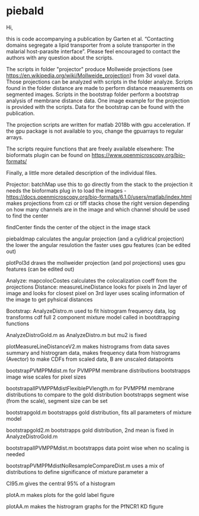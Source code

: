 # piebald

Hi,

this is code accompanying a publication by Garten et al. “Contacting domains segregate a lipid transporter from a solute transporter in the malarial host-parasite interface”. Please feel encouraged to contact the authors with any question about the scripts.

The scripts in folder "projector" produce Mollweide projections (see https://en.wikipedia.org/wiki/Mollweide_projection) from 3d voxel data. Those projections can be analyzed with scripts in the folder analyze. Scripts found in the folder distance are made to perform distance measurements on segmented images. Scripts in the bootstrap folder perform a bootstrap analysis of membrane distance data. One image example for the projection is provided with the scripts. Data for the bootstrap can be found with the publication.

The projection scripts are written for matlab 2018b with gpu acceleration. If the gpu package is not available to you, change the gpuarrays to regular arrays.

The scripts require functions that are freely available elsewhere:
The bioformats plugin can be found on https://www.openmicroscopy.org/bio-formats/

Finally, a little more detailed description of the individual files. 

Projector:
batchMap
	use this to go directly from the stack to the projection
	it needs the bioformats plug in to load the images - https://docs.openmicroscopy.org/bio-formats/6.1.0/users/matlab/index.html
	makes projections from czi or tiff stacks
	chose the right version depending on how many channels are in the image and which channel should be used to find the center

findCenter
	finds the center of the object in the image stack	

piebaldmap
	calculates the angular projection (and a cylidrical projection)
	the lower the angular resulotion the faster
	uses gpu features (can be edited out)

plotPol3d
	draws the mollweider projection (and pol projections)
	uses gpu features (can be edited out)

Analyze:
mapcolocCostes
	calculates the colocalization coeff from the projections
Distance:
measureLineDistance
	looks for pixels in 2nd layer of image and looks for closest pixel on 3rd layer
	uses scaling information of the image to get pyhsical distances

Bootstrap:
AnalyzeDistro.m
	used to fit histrogram frequency data, log transforms cdf
	full 2 component mixture model
	called in bootdtrapping functions

AnalyzeDistroGold.m
	as AnalyzeDistro.m but mu2 is fixed

plotMeasureLineDistanceV2.m
	makes histrograms from data
	saves summary and histrogram data, makes frequency data from histrograms (Avector) to make CDFs from scaled data, B are unscaled datapoints

bootstrapPVMPPMdist.m
	for PVMPPM membrane distributions
	bootstrapps image wise
	scales for pixel sizes

bootstrapallPVMPPMdistFlexiblePVlength.m
	for PVMPPM membrane distributions to compare to the gold distribution
	bootstrapps segment wise (from the scale), segment size can be set

bootstrapgold.m
	bootstrapps gold distribution, fits all parameters of mixture model

bootstrapgold2.m
	bootstrapps gold distribution, 2nd mean is fixed in AnalyzeDistroGold.m

bootstrapallPVMPPMdist.m
	bootstrapps data point wise when no scaling is needed

bootstrapPVMPPMdistNoResampleCompareDist.m
	uses a mix of distributions to define significance of mixture parameter a

CI95.m
	gives the central 95% of a histogram

plotA.m
	makes plots for the gold label figure

plotAA.m
	makes the histrogram graphs for the PfNCR1 KD figure
